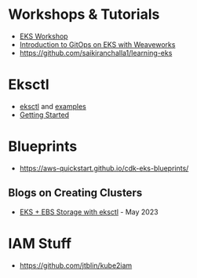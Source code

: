 # Workshops & Tutorials
- [EKS Workshop](https://www.eksworkshop.com/docs/introduction)
- [Introduction to GitOps on EKS with Weaveworks](https://richardcase.github.io/)
- https://github.com/saikiranchalla1/learning-eks

# Eksctl
- [eksctl](https://eksctl.io/) and [examples](https://github.com/eksctl-io/eksctl/tree/main/examples)
- [Getting Started](https://docs.aws.amazon.com/eks/latest/userguide/getting-started-eksctl.html)

# Blueprints
- https://aws-quickstart.github.io/cdk-eks-blueprints/

## Blogs on Creating Clusters
- [EKS + EBS Storage with eksctl](https://joachim8675309.medium.com/eks-ebs-storage-with-eksctl-3e526f534215) - May 2023


# IAM Stuff
- https://github.com/jtblin/kube2iam
